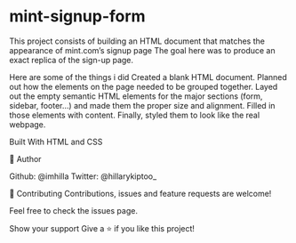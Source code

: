 # mint-signup-form
This project consists of building an HTML document that matches the appearance of mint.com’s signup page
The goal here was to produce an exact replica of the sign-up page.

Here are some of the things i did
Created a blank HTML document.
Planned out how the elements on the page needed to be grouped together.
Layed out the empty semantic HTML elements for the major sections (form, sidebar, footer…) and made them the proper size and alignment. 
Filled in those elements with content.
Finally, styled them to look like the real webpage.

Built With
HTML and CSS

👤 Author

Github: @imhilla
Twitter: @hillarykiptoo_

🤝 Contributing
Contributions, issues and feature requests are welcome!

Feel free to check the issues page.

Show your support
Give a ⭐️ if you like this project!

 
